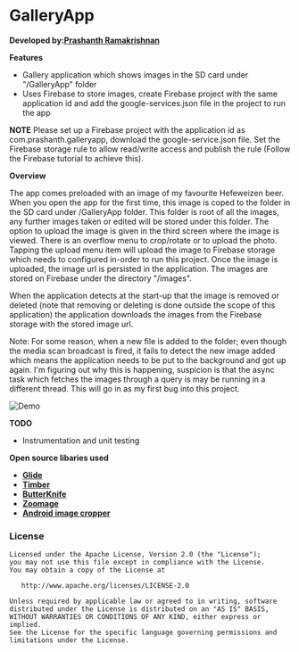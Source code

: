 GalleryApp
==========

**Developed by:[Prashanth Ramakrishnan](prashanth_r03@yahoo.co.in)**


**Features**
- Gallery application which shows images in the SD card under "/GalleryApp"  folder
- Uses Firebase to store images, create Firebase project with the same application id and add the google-services.json file in the project to run the app

**NOTE**
Please set up a Firebase project with the application id as com.prashanth.galleryapp, download the google-service.json file. Set the Firebase storage rule to
allow read/write access and publish the rule (Follow the Firebase tutorial to achieve this).

**Overview**

The app comes preloaded with an image of my favourite Hefeweizen beer. When you open the app for the first time, this image is coped to the folder in the SD
card under /GalleryApp folder. This folder is root of all the images, any further images taken or edited will be stored under this folder.
The option to upload the image is given in the third screen where the image is viewed. There is an overflow menu to crop/rotate or to upload the photo.
Tapping the upload menu item will upload the image to Firebase storage which needs to configured in-order to run this project. Once the image is uploaded, the
image url is persisted in the application. The images are stored on Firebase under the directory "/images".

When the application detects at the start-up that the image is removed or deleted (note that removing or deleting is
done outside the scope of this application) the application downloads the images from the Firebase storage with the stored image url.

Note: For some reason, when a new file is added to the folder; even though the media scan broadcast is fired, it fails to detect the new image added which means
the application needs to be put to the background and got up again. I'm figuring out why this is happening, suspicion is that the async task which fetches the
images through a query is may be running in a different thread. This will go in as my first bug into this project.

![Demo](demo/galleryapp.gif)

**TODO**
- Instrumentation and unit testing

**Open source libaries used**
- **[Glide](https://github.com/bumptech/glide)**
- **[Timber](https://github.com/JakeWharton/timber)**
- **[ButterKnife](https://github.com/JakeWharton/butterknife)**
- **[Zoomage](https://github.com/jsibbold/zoomage)**
- **[Android image cropper](https://github.com/ArthurHub/Android-Image-Cropper)**

### License

    Licensed under the Apache License, Version 2.0 (the "License");
    you may not use this file except in compliance with the License.
    You may obtain a copy of the License at

       http://www.apache.org/licenses/LICENSE-2.0

    Unless required by applicable law or agreed to in writing, software
    distributed under the License is distributed on an "AS IS" BASIS,
    WITHOUT WARRANTIES OR CONDITIONS OF ANY KIND, either express or implied.
    See the License for the specific language governing permissions and
    limitations under the License.